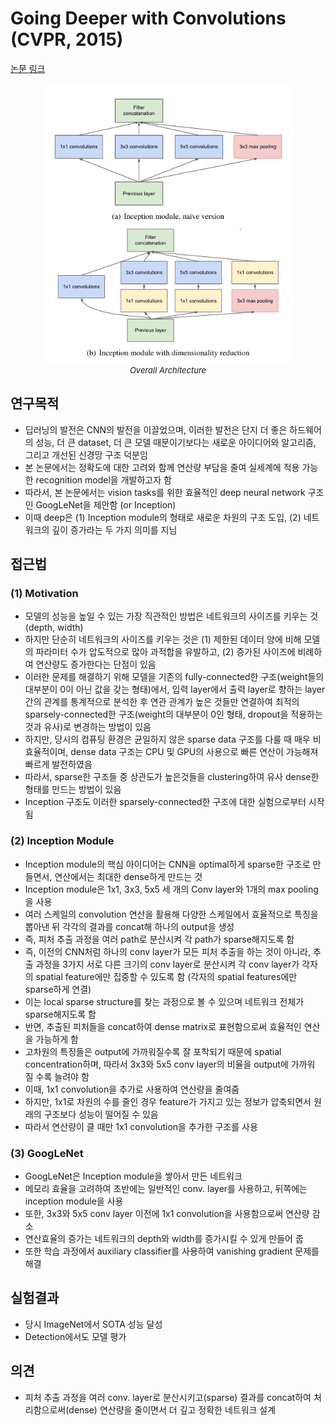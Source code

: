 # Going Deeper with Convolutions (CVPR, 2015)

[논문 링크](https://www.cv-foundation.org/openaccess/content_cvpr_2015/html/Szegedy_Going_Deeper_With_2015_CVPR_paper.html)

<p align="center">
    <img width="400" alt='fig1' src="./img/01_03_01.png?raw=true"></br>
    <em><font size=2>Overall Architecture</font></em>
</p>

## 연구목적
- 딥러닝의 발전은 CNN의 발전을 이끌었으며, 이러한 발전은 단지 더 좋은 하드웨어의 성능, 더 큰 dataset, 더 큰 모델 때문이기보다는 새로운 아이디어와 알고리즘, 그리고 개선된 신경망 구조 덕분임
- 본 논문에서는 정확도에 대한 고려와 함께 연산량 부담을 줄여 실세계에 적용 가능한 recognition model을 개발하고자 함
- 따라서, 본 논문에서는 vision tasks를 위한 효율적인 deep neural network 구조인 GoogLeNet을 제안함 (or Inception)
- 이때 deep은 (1) Inception module의 형태로 새로운 차원의 구조 도입, (2) 네트워크의 깊이 증가라는 두 가지 의미를 지님

## 접근법
### (1) Motivation
- 모델의 성능을 높일 수 있는 가장 직관적인 방법은 네트워크의 사이즈를 키우는 것 (depth, width)
- 하지만 단순히 네트워크의 사이즈를 키우는 것은 (1) 제한된 데이터 양에 비해 모델의 파라미터 수가 압도적으로 많아 과적합을 유발하고, (2) 증가된 사이즈에 비례하여 연산량도 증가한다는 단점이 있음
- 이러한 문제를 해결하기 위해 모델을 기존의 fully-connected한 구조(weight들의 대부분이 0이 아닌 값을 갖는 형태)에서, 입력 layer에서 출력 layer로 향하는 layer 간의 관계를 통계적으로 분석한 후 연관 관계가 높은 것들만 연결하여 최적의 sparsely-connected한 구조(weight의 대부분이 0인 형태, dropout을 적용하는 것과 유사)로 변경하는 방법이 있음
- 하지만, 당시의 컴퓨팅 환경은 균일하지 않은 sparse data 구조를 다룰 때 매우 비효율적이며, dense data 구조는 CPU 및 GPU의 사용으로 빠른 연산이 가능해져 빠르게 발전하였음
- 따라서, sparse한 구조들 중 상관도가 높은것들을 clustering하여 유사 dense한 형태를 만드는 방법이 있음
- Inception 구조도 이러한 sparsely-connected한 구조에 대한 실험으로부터 시작됨

### (2) Inception Module
- Inception module의 핵심 아이디어는 CNN을 optimal하게 sparse한 구조로 만들면서, 연산에서는 최대한 dense하게 만드는 것
- Inception module은 1x1, 3x3, 5x5 세 개의 Conv layer와 1개의 max pooling을 사용
- 여러 스케일의 convolution 연산을 활용해 다양한 스케일에서 효율적으로 특징을 뽑아낸 뒤 각각의 결과를 concat해 하나의 output을 생성
- 즉, 피처 추출 과정을 여러 path로 분산시켜 각 path가 sparse해지도록 함 
- 즉, 이전의 CNN처럼 하나의 conv layer가 모든 피처 추출을 하는 것이 아니라, 추출 과정을 3가지 서로 다른 크기의 conv layer로 분산시켜 각 conv layer가 각자의 spatial feature에만 집중할 수 있도록 함 (각자의 spatial features에만 sparse하게 연결)
- 이는 local sparse structure를 찾는 과정으로 볼 수 있으며  네트워크 전체가 sparse해지도록 함
- 반면, 추출된 피처들을 concat하여 dense matrix로 표현함으로써 효율적인 연산을 가능하게 함
- 고차원의 특징들은 output에 가까워질수록 잘 포착되기 때문에 spatial concentration하며, 따라서 3x3와 5x5 conv layer의 비율을 output에 가까워 질 수록 늘려야 함
- 이때, 1x1 convolution을 추가로 사용하여 연산량을 줄여줌
- 하지만, 1x1로 차원의 수를 줄인 경우 feature가 가지고 있는 정보가 압축되면서 원래의 구조보다 성능이 떨어질 수 있음
- 따라서 연산량이 클 때만 1x1 convolution을 추가한 구조를 사용

### (3) GoogLeNet
- GoogLeNet은 Inception module을 쌓아서 만든 네트워크
- 메모리 효율을 고려하여 초반에는 일반적인 conv. layer를 사용하고, 뒤쪽에는 inception module을 사용
- 또한, 3x3와 5x5 conv layer 이전에 1x1 convolution을 사용함으로써 연산량 감소
- 연산효율의 증가는 네트워크의 depth와 width를 증가시킬 수 있게 만들어 줍
- 또한 학습 과정에서 auxiliary classifier를 사용하여 vanishing gradient 문제를 해결

## 실험결과
- 당시 ImageNet에서 SOTA 성능 달성
- Detection에서도 모델 평가

## 의견
- 피처 추출 과정을 여러 conv. layer로 분산시키고(sparse) 결과를 concat하여 처리함으로써(dense) 연산량을 줄이면서 더 깊고 정확한 네트워크 설계